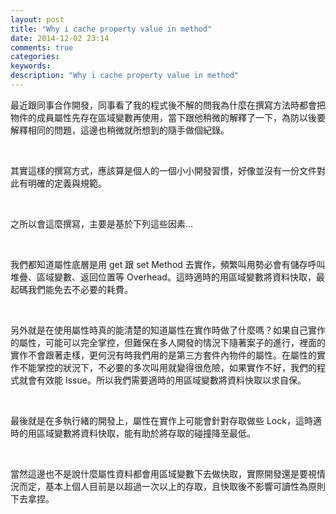 ```yaml
---
layout: post
title: "Why i cache property value in method"
date: 2014-12-02 23:14
comments: true
categories: 
keywords: 
description: "Why i cache property value in method"
---
```


最近跟同事合作開發，同事看了我的程式後不解的問我為什麼在撰寫方法時都會把物件的成員屬性先存在區域變數再使用，當下跟他稍微的解釋了一下，為防以後要解釋相同的問題，這邊也稍微就所想到的隨手做個紀錄。 

<!--More-->

<br/>

其實這樣的撰寫方式，應該算是個人的一個小小開發習慣，好像並沒有一份文件對此有明確的定義與規範。  

<br/>


之所以會這麼撰寫，主要是基於下列這些因素...  

<br/>


我們都知道屬性底層是用 get 跟 set Method 去實作，頻繁叫用勢必會有儲存呼叫堆疊、區域變數、返回位置等 Overhead。這時適時的用區域變數將資料快取，最起碼我們能免去不必要的耗費。 

<br/>


另外就是在使用屬性時真的能清楚的知道屬性在實作時做了什麼嗎？如果自己實作的屬性，可能可以完全掌控，但難保在多人開發的情況下隨著案子的進行，裡面的實作不會跟著走樣，更何況有時我們用的是第三方套件內物件的屬性。在屬性的實作不能掌控的狀況下，不必要的多次叫用就變得很危險，如果實作不好，我們的程式就會有效能 Issue。所以我們需要適時的用區域變數將資料快取以求自保。 

<br/>


最後就是在多執行緒的開發上，屬性在實作上可能會針對存取做些 Lock，這時適時的用區域變數將資料快取，能有助於將存取的碰撞降至最低。 

<br/>


當然這邊也不是說什麼屬性資料都會用區域變數下去做快取，實際開發還是要視情況而定，基本上個人目前是以超過一次以上的存取，且快取後不影響可讀性為原則下去拿捏。
